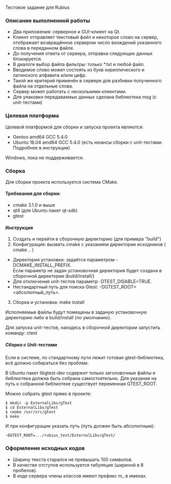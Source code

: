 Тестовое задание для Rubius

### Описание выполненной работы ###
* Два приложения: серверное и GUI-клиент на Qt.
* Клиент отправляет текстовый файл и некоторое слово на сервер, отображает возвращённое сервером число вхождений указанного слова в переданном файле.
* До получения ответа от сервера, отправка следующих данных блокируется.
* В диалоге выбор файла фильтры: только *.txt и любой файл.
* Вводимое слово может состоять из букв кириллического и латинского алфавита и/или цифр.
* Такой же критерий применён в сервере для разбивки полученного файла на отдельные слова.
* Сервер может работать с несколькими клиентами.
* Для упаковки передаваемых данных сделана библиотека msg (c unit-тестами)

### Целевая платформа ###
Целевой платформой для сборки и запуска проекта являются:
* Gentoo amd64 GCC 5.4.0
* Ubuntu 16.04 amd64 GCC 5.4.0 (есть нюансы сборки с unit-тестами. Подробнее в инструкции)

Windows, пока не поддерживается.

### Сборка ###
Для сборки проекта используется система CMake.

#### Требования для сборки: ####
* cmake 3.1.0 и выше
* qt4 (для Ubuntu пакет qt-sdk)
* gtest

#### Инструкция ####
1. Создать и перейти в сборочную директорию (для примера "build")
2. Конфигурация: вызвать cmake c указанием директории исходников ( cmake .. )
  * Директория установки: задаётся параметром -DCMAKE_INSTALL_PREFIX.  
  Если параметр не задан установочная директория будет создана в сборочной директории (build/install/)
  * Для отключения unit-тестов параметр -DTEST_DISABLE=TRUE.
  * Нестандартный путь для поиска Gtest: -DGTEST_ROOT=<абсолютный_путь>.
3. Сборка и установка: make install

Исполняемые файлы будут помещены в заданую установочную директорию либо в build/install (по умолчанию).

Для запуска unit-тестов, находясь в сборочной директории запустить команду: 
ctest

##### Сборка с Unit-тестами #####
Если в системе, по стандартному пути лежит готовая gtest-библиотека, всё должно собираться без проблем.

В Ubuntu пакет libgtest-dev содержит только заголовочные файлы и библиотека должна быть собрана самостоятельно.
Для указания на путь к собранной библиотеке существует переменная GTEST_ROOT.

Можно собрать gtest прямо в проекте:
```
$ mkdir -p ExternalLibs/gTest
$ cd ExternalLibs/gTest
$ cmake /usr/src/gtest
$ make
```
И при конфигурации указать путь (путь должен быть абсолютным):
```
-DGTEST_ROOT=.../rubius_test/ExternalLibs/gTest/
```

### Оформление исходных кодов ###
* Ширину текста старался не превышать 100 символов.
* В качестве отступов используется табуляция (шириной в 8 пробелов).
* В коде сервера члены классов имеют префикс m_ в именах.
